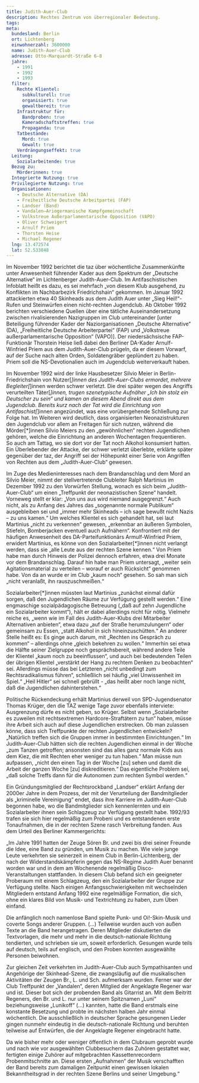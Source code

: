 ```yaml
---
title: Judith-Auer-Club
description: Rechtes Zentrum von überregionaler Bedeutung.
tags:
meta:
  bundesland: Berlin
  ort: Lichtenberg
  einwohnerzahl: 3600000
  name: Judith-Auer-Club
  adresse: Otto-Marquardt-Straße 6-8
  jahre: 
    - 1991
    - 1992
    - 1993
  filter:
    Rechte Klientel:
      subkulturell: true
      organisiert: true
      gewaltbereit: true
    Infrastruktur für:
      Bandproben: true
      Kameradschaftstreffen: true
      Propaganda: true
    Tatbestände:
      Mord: true
      Gewalt: true
    Verdrängungseffekt: true
  Leitung:
    Sozialarbeitende: true
  Bezug zu:
    Mörderinnen: true
  Integrierte Nutzung: true
  Privilegierte Nutzung: true
  Organisationen: 
    - Deutsche Alternative (DA)
    - Freiheitliche Deutsche Arbeitpartei (FAP)
    - Landser (Band)
    - Vandalen–Ariogermanische Kampfgemeinschaft
    - Volkstreue Außerparlamentarische Opposition (VAPO)
    - Oliver Schweigert
    - Arnulf Priem
    - Thorsten Heise
    - Michael Regener
  lng: 13.472574
  lat: 52.533848
---
```


Im November 1992 berichtet die taz über wöchentliche Zusammenkünfte unter Anwesenheit führender Kader aus dem Spektrum der „Deutsche Alternative“ im Lichtenberger Judith-Auer-Club. Im Antifaschistischen Infoblatt heißt es dazu, es sei mehrfach „von diesem Klub ausgehend, zu Konflikten im Nachbarbezirk Friedrichshain“ gekommen. Im Januar 1992 attackierten etwa 40 Skinheads aus dem Judith Auer unter „Sieg Heil!“-Rufen und Steinwürfen einen nicht-rechten Jugendclub. Ab Oktober 1992 berichten verschiedene Quellen über eine tätliche Auseinandersetzung zwischen rivalisierenden Nazigruppen im Club untereinander [unter Beteiligung führender Kader der Naziorganisationen „Deutsche Alternative“ (DA), „Freiheitliche Deutsche Arbeiterpartei“ (FAP) und „Volkstreue außerparlamentarische Opposition“ (VAPO)]. Der niedersächsische FAP-Funktionär Thorstein Heise ließ dabei den Berliner DA-Kader Arnulf-Winfried Priem aus dem Judith-Auer-Club prügeln, da er diesem Vorwarf, auf der Suche nach alten Orden, Soldatengräber geplündert zu haben. Priem soll die NS-Devotionalien auch im Jugendclub weiterverkauft haben.

Im November 1992 wird der linke Hausbesetzer Silvio Meier in Berlin-Friedrichshain von Nutzer[*]innen des Judith-Auer-Clubs ermordet, mehrere Begleiter[*]innen werden schwer verletzt. Die drei später wegen des Angriffs verurteilten Täter[*]innen, trugen szenetypische Aufnäher „Ich bin stolz ein Deutscher zu sein“ und kamen an diesem Abend direkt aus dem Jugendclub. Bereits kurz nach der Tat wird die Einrichtung von Antifaschist[*]innen angezündet, was eine vorübergehende Schließung zur Folge hat. Im Weiteren wird deutlich, dass organisierten Neonazistrukturen den Jugendclub vor allem an Freitagen für sich nutzen, während die Mörder[*]innen Silvio Meiers zu den „gewöhnlichen“ rechten Jugendlichen gehören, welche die Einrichtung an anderen Wochentagen frequentieren. So auch am Tattag, wo sie dort vor der Tat noch Alkohol konsumiert hatten. Ein Überlebender der Attacke, der schwer verletzt überlebte, erklärte später gegenüber der taz, der Angriff sei der Höhepunkt einer Serie von Angriffen von Rechten aus dem „Judith-Auer-Club“ gewesen.

Im Zuge des Medieninteresses nach dem Brandanschlag und dem Mord an Silvio Meier, nimmt der stellvertretende Clubleiter Ralph Martinius im Dezember 1992 zu den Vorwürfen Stellung, wonach es sich beim „Judith-Auer-Club“ um einen „Treffpunkt der neonazistischen Szene“ handelt. Vorneweg stellt er klar: „Von uns aus wird niemand ausgegrenzt.“ Auch nicht, als zu Anfang des Jahres das „sogenannte normale Publikum“ ausgebleiben sei und „immer mehr Skinheads – ich sage bewußt nicht Nazis – zu uns kamen.“ Um welches Klientel es sich gehandelt hat, sei laut Martinius „nicht zu verkennen“ gewesen, „erkennbar an äußeren Symbolen, Stiefeln, Bomberjacken eventuell auch Aufnähern“. Konfrontiert mit der häufigen Anwesenheit des DA-Parteifunktionärs Armulf-Winfried Priem, erwidert Martinius, es könne von den Sozialarbeiter[*]innen nicht verlangt werden, dass sie „alle Leute aus der rechten Szene kennen.“ Von Priem habe man durch Hinweis der Polizei dennoch erfahren, etwa drei Monate vor dem Brandanschlag. Darauf hin habe man Priem untersagt, „weiter sein Agitationsmaterial zu verteilen – worauf er auch Rücksicht“ genommen habe. Von da an wurde er im Club „kaum noch“ gesehen. So sah man sich „nicht veranlaßt, ihn rauszuschmeißen.“ 

Sozialarbeiter[*]innen müssten laut Martinius „zunächst einmal dafür sorgen, daß den Jugendlichen Räume zur Verfügung gestellt werden.“ Eine engmaschige sozialpädagogische Betreuung („daß auf zehn Jugendliche ein Sozialarbeiter kommt“), hält er dabei allerdings nicht für nötig. Vielmehr reiche es, „wenn wie im Fall des Judith-Auer-Klubs drei Mitarbeiter Alternativen anbieten“, etwa dazu „auf der Straße herumzulungern“ oder gemeinsam zu Essen, „statt Alkohol in sich hineinzuschütten.“ An anderer Stelle heißt es: Es ginge auch darum, mit „Rechten ins Gespräch zu kommen“ – allerdings ohne „gleich bekehren zu wollen.“ Immerhin sei etwa die Hälfte seiner Zielgruppe noch gesprächsbereit, während andere Teile der Klientel „kaum noch zu beeinflussen“, und auch bei bedeutenden Teilen der übrigen Klientel „verstärkt der Hang zu rechtem Denken zu beobachten“ sei. Allerdings müsse das bei Letzteren „nicht unbedingt zum Rechtsradikalismus führen“, schließlich sei häufig „viel Unwissenheit im Spiel.“ „Heil Hitler“ sei schnell gebrüllt - „das heißt aber noch lange nicht, daß die Jugendlichen dahinterstehen.“

Politische Rückendeckung erhält Martinius derweil von SPD-Jugendsenator Thomas Krüger, den die TAZ wenige Tage zuvor ebenfalls interviete: Ausgrenzung dürfe es nicht geben, so Krüger. Selbst wenn „Sozialarbeiter es zuweilen mit rechtsextremen Hardcore-Straftätern zu tun“ haben, müsse ihre Arbeit sich auch auf diese Jugendlichen erstrecken. Ob man zulassen könne, dass sich Treffpunkte der rechten Jugendlichen entwickeln? „Natürlich treffen sich die Gruppen immer in bestimmten Einrichtungen.“ Im Judith-Auer-Club hätten sich die rechten Jugendlichen einmal in der Woche „zum Tanzen getroffen; ansonsten sind das alles ganz normale Kids aus dem Kiez, die mit Rechten eher weniger zu tun haben.“ Man müsse nun aufpassen, „nicht den einen Tag in der Woche [zu] sehen und damit die Arbeit der ganzen Woche [zu] diskreditieren.“ Das eigentliche Problem sei, „daß solche Treffs dann für die Autonomen zum rechten Symbol werden.“

Ein Gründungsmitglied der Rechtsrockband „Landser“ erklärt Anfang der 2000er Jahre in dem Prozess, der mit der Verurteilung der Bandmitglieder als „kriminelle Vereinigung“ endet, dass ihre Karriere im Judith-Auer-Club begonnen habe, wo die Bandmitglieder sich kennenlernten und ein Sozialarbeiter ihnen sein Schlagzeug zur Verfügung gestellt habe. 1992/93 trafen sie sich hier regelmäßig zum Probeni und es entstandenen erste Tonaufnahmen, die in der rechten Szene rasch Verbreitung fanden. Aus dem Urteil des Berliner Kammergerichts:  

„Im Jahre 1991 hatten der Zeuge Sören Br. und zwei bis drei seiner Freunde die Idee, eine Band zu gründen, um Musik zu machen. Wie viele junge Leute verkehrten sie seinerzeit in einem Club in Berlin-Lichtenberg, der nach der Widerstandskämpferin gegen das NS-Regime Judith Auer benannt worden war und in dem am Wochenende regelmäßig Disco-Veranstaltungen stattfanden. In diesem Club befand sich ein geeigneter Proberaum mit einem Schlagzeug, den ein Sozialarbeiter der Gruppe zur Verfügung stellte. Nach einigen Anfangsschwierigkeiten mit wechselnden Mitgliedern entstand Anfang 1992 eine regelmäßige Formation, die sich, ohne ein klares Bild von Musik- und Textrichtung zu haben, zum Üben einfand. 

Die anfänglich noch namenlose Band spielte Punk- und Oi!-Skin-Musik und coverte Songs anderer Gruppen. (...) Teilweise wurden auch von außen Texte an die Band herangetragen. Deren Mitglieder diskutierten die Textvorlagen, die mehr und mehr in die deutsch-nationale Richtung tendierten, und schrieben sie um, soweit erforderlich. Gesungen wurde teils auf deutsch, teils auf englisch, und den Proben konnten ausgewählte Personen beiwohnen. 

Zur gleichen Zeit verkehrten im Judith-Auer-Club auch Sympathisanten und Angehörige der Skinhead-Szene, die zwangsläufig auf die musikalischen Aktivitäten der Zeugen Br., L. und Sch. aufmerksam wurden. Ferner war der Club Treffpunkt der „Vandalen“, deren Mitglied der Angeklagte Regener war und ist. Dieser bot sich der probenden Band als Gitarrist an. Mit dem Beitritt Regeners, den Br. und L. nur unter seinem Spitznamen „Luni“ beziehungsweise „Lunikoff“ (...) kannten, hatte die Band erstmals eine konstante Besetzung und probte im nächsten halben Jahr einmal wöchentlich. Die ausschließlich in deutscher Sprache gesungenen Lieder gingen nunmehr eindeutig in die deutsch-nationale Richtung und beruhten teilweise auf Entwürfen, die der Angeklagte Regener eingebracht hatte.

Da wie bisher mehr oder weniger öffentlich in dem Clubraum geprobt wurde und nach wie vor ausgewählten Clubbesuchern das Zuhören gestattet war, fertigten einige Zuhörer auf mitgebrachten Kassettenrecordern Probenmitschnitte an. Diese ersten „Aufnahmen“ der Musik verschafften der Band bereits zum damaligen Zeitpunkt einen gewissen lokalen Bekanntheitsgrad in der rechten Szene Berlins und seiner Umgebung.“